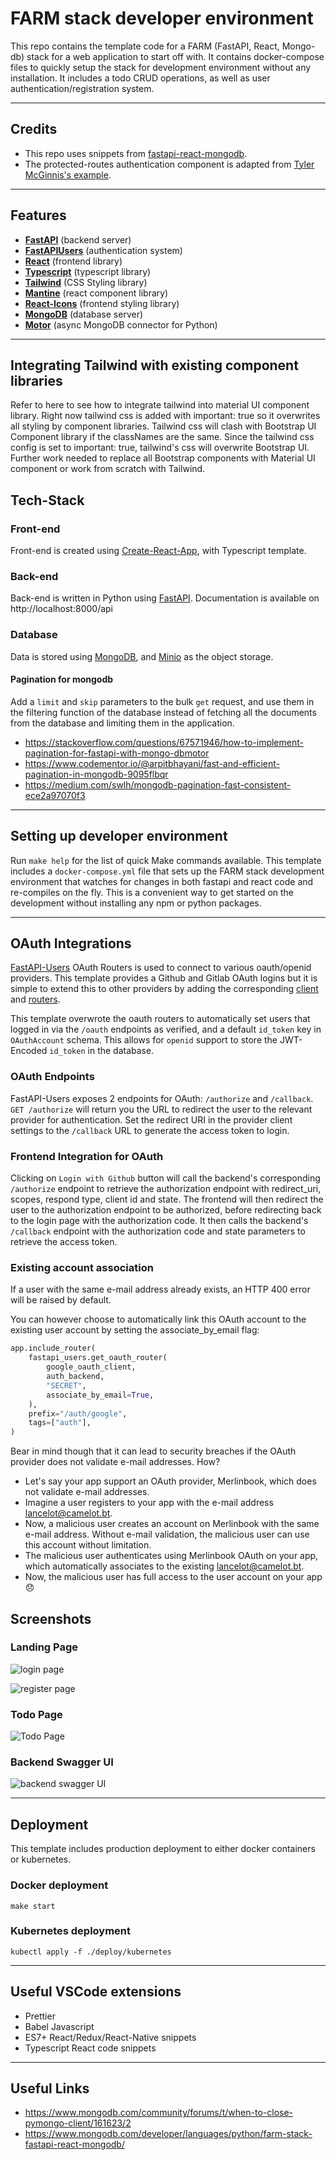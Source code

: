 # FARM stack developer environment

This repo contains the template code for a FARM (FastAPI, React, Mongo-db) stack for a web application to start off with. It contains docker-compose files to quickly setup the stack for development environment without any installation. It includes a todo CRUD operations, as well as user authentication/registration system.

<hr>

## Credits

- This repo uses snippets from [fastapi-react-mongodb](https://github.com/ankushjain2001/fastapi-react-mongodb).
- The protected-routes authentication component is adapted from [Tyler McGinnis's example](https://ui.dev/react-router-protected-routes-authentication).

<hr>

## Features

- **[FastAPI](https://github.com/tiangolo/fastapi)** (backend server)
- **[FastAPIUsers](https://github.com/frankie567/fastapi-users)** (authentication system)
- **[React](https://reactjs.org/)** (frontend library)
- **[Typescript](https://www.typescriptlang.org/)** (typescript library)
- **[Tailwind](https://tailwindcss.com)** (CSS Styling library)
- **[Mantine](https://mantine.dev)** (react component library)
- **[React-Icons](https://github.com/react-icons/react-icons)** (frontend styling library)
- **[MongoDB](https://github.com/mongodb/mongo)** (database server)
- **[Motor](https://github.com/mongodb/motor)** (async MongoDB connector for Python)

<hr>

## Integrating Tailwind with existing component libraries

Refer to here to see how to integrate tailwind into material UI component library. Right now tailwind css is added with important: true so it overwrites all styling by component libraries. Tailwind css will clash with Bootstrap UI Component library if the classNames are the same. Since the tailwind css config is set to important: true, tailwind's css will overwrite Bootstrap UI. Further work needed to replace all Bootstrap components with Material UI component or work from scratch with Tailwind.

## Tech-Stack

### Front-end

Front-end is created using [Create-React-App](https://create-react-app.dev/), with Typescript template.

### Back-end

Back-end is written in Python using [FastAPI](https://fastapi.tiangolo.com/). Documentation is available on http://localhost:8000/api

### Database

Data is stored using [MongoDB](https://www.mongodb.com/), and [Minio](https://min.io/) as the object storage.

#### Pagination for mongodb

Add a `limit` and `skip` parameters to the bulk `get` request, and use them in the filtering function of the database instead of fetching all the documents from the database and limiting them in the application.

- https://stackoverflow.com/questions/67571946/how-to-implement-pagination-for-fastapi-with-mongo-dbmotor
- https://www.codementor.io/@arpitbhayani/fast-and-efficient-pagination-in-mongodb-9095flbqr
- https://medium.com/swlh/mongodb-pagination-fast-consistent-ece2a97070f3

<hr>

## Setting up developer environment

Run `make help` for the list of quick Make commands available. This template includes a `docker-compose.yml` file that sets up the FARM stack development environment that watches for changes in both fastapi and react code and re-compiles on the fly. This is a convenient way to get started on the development without installing any npm or python packages.

<hr>

## OAuth Integrations

[FastAPI-Users](https://fastapi-users.github.io/fastapi-users/10.2/configuration/oauth/) OAuth Routers is used to connect to various oauth/openid providers. This template provides a Github and Gitlab OAuth logins but it is simple to extend this to other providers by adding the corresponding [client](./backend/app/core/auth.py) and [routers](./backend/app/main.py).

This template overwrote the oauth routers to automatically set users that logged in via the `/oauth` endpoints as verified, and a default `id_token` key in `OAuthAccount` schema. This allows for `openid` support to store the JWT-Encoded `id_token` in the database.

### OAuth Endpoints

FastAPI-Users exposes 2 endpoints for OAuth: `/authorize` and `/callback`. `GET /authorize` will return you the URL to redirect the user to the relevant provider for authentication. Set the redirect URI in the provider client settings to the `/callback` URL to generate the access token to login.

### Frontend Integration for OAuth

Clicking on `Login with Github` button will call the backend's corresponding `/authorize` endpoint to retrieve the authorization endpoint with redirect_uri, scopes, respond type, client id and state. The frontend will then redirect the user to the authorization endpoint to be authorized, before redirecting back to the login page with the authorization code. It then calls the backend's `/callback` endpoint with the authorization code and state parameters to retrieve the access token.

### Existing account association

If a user with the same e-mail address already exists, an HTTP 400 error will be raised by default.

You can however choose to automatically link this OAuth account to the existing user account by setting the associate_by_email flag:

```python
app.include_router(
    fastapi_users.get_oauth_router(
        google_oauth_client,
        auth_backend,
        "SECRET",
        associate_by_email=True,
    ),
    prefix="/auth/google",
    tags=["auth"],
)
```

Bear in mind though that it can lead to security breaches if the OAuth provider does not validate e-mail addresses. How?

- Let's say your app support an OAuth provider, Merlinbook, which does not validate e-mail addresses.
- Imagine a user registers to your app with the e-mail address lancelot@camelot.bt.
- Now, a malicious user creates an account on Merlinbook with the same e-mail address. Without e-mail validation, the malicious user can use this account without limitation.
- The malicious user authenticates using Merlinbook OAuth on your app, which automatically associates to the existing lancelot@camelot.bt.
- Now, the malicious user has full access to the user account on your app 😞

## Screenshots

### Landing Page

![login page](https://user-images.githubusercontent.com/27609953/207642626-2659ea03-1849-4c4d-8793-58da18369eb7.png)

![register page](https://user-images.githubusercontent.com/27609953/207642712-1e9899a4-48e5-462b-8c9c-982804e5af11.png)

### Todo Page

![Todo Page](https://user-images.githubusercontent.com/27609953/207642920-66d2e521-6e78-426d-bfcb-dc26a4a2f9f6.png)

### Backend Swagger UI

![backend swagger UI](https://user-images.githubusercontent.com/27609953/207643186-fbc16a42-b99e-4032-9b55-0ca4e08294a5.png)

<hr>

## Deployment

This template includes production deployment to either docker containers or kubernetes.

### Docker deployment

`make start`

### Kubernetes deployment

`kubectl apply -f ./deploy/kubernetes`

<hr>

## Useful VSCode extensions

- Prettier
- Babel Javascript
- ES7+ React/Redux/React-Native snippets
- Typescript React code snippets

<hr>

## Useful Links

- https://www.mongodb.com/community/forums/t/when-to-close-pymongo-client/161623/2
- https://www.mongodb.com/developer/languages/python/farm-stack-fastapi-react-mongodb/
